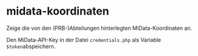 # midata-koordinaten

Zeige die von den (PRB-)Abteilungen hinterlegten MiData-Koordinaten an.

Den MiData-API-Key in der Datei `credentials.php` als Variable `$token`abspeichern.
